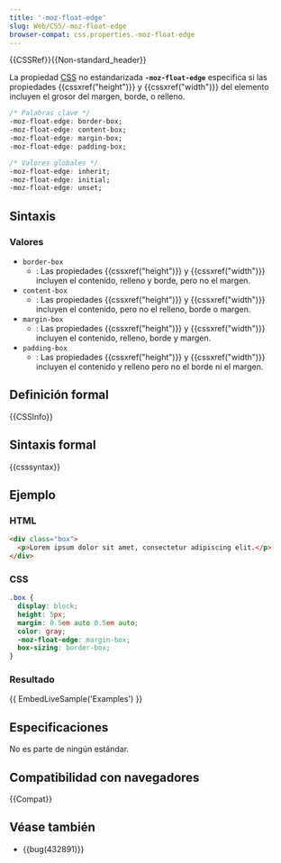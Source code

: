 ```yaml
---
title: '-moz-float-edge'
slug: Web/CSS/-moz-float-edge
browser-compat: css.properties.-moz-float-edge
---
```

{{CSSRef}}{{Non-standard_header}}

La propiedad [CSS](/es/docs/Web/CSS) no estandarizada **`-moz-float-edge`** especifica si las propiedades {{cssxref("height")}} y {{cssxref("width")}} del elemento incluyen el grosor del margen, borde, o relleno.

```css
/* Palabras clave */
-moz-float-edge: border-box;
-moz-float-edge: content-box;
-moz-float-edge: margin-box;
-moz-float-edge: padding-box;

/* Valores globales */
-moz-float-edge: inherit;
-moz-float-edge: initial;
-moz-float-edge: unset;
```

## Sintaxis

### Valores

- `border-box`
  - : Las propiedades {{cssxref("height")}} y {{cssxref("width")}} incluyen el contenido, relleno y borde, pero no el margen.
- `content-box`
  - : Las propiedades {{cssxref("height")}} y {{cssxref("width")}} incluyen el contenido, pero no el relleno, borde o margen.
- `margin-box`
  - : Las propiedades {{cssxref("height")}} y {{cssxref("width")}} incluyen el contenido, relleno, borde y margen.
- `padding-box`
  - : Las propiedades {{cssxref("height")}} y {{cssxref("width")}} incluyen el contenido y relleno pero no el borde ni el margen.

## Definición formal

{{CSSInfo}}

## Sintaxis formal

{{csssyntax}}

## Ejemplo

### HTML

```html
<div class="box">
  <p>Lorem ipsum dolor sit amet, consectetur adipiscing elit.</p>
</div>
```

### CSS

```css
.box {
  display: block;
  height: 5px;
  margin: 0.5em auto 0.5em auto;
  color: gray;
  -moz-float-edge: margin-box;
  box-sizing: border-box;
}
```

### Resultado

{{ EmbedLiveSample('Examples') }}

## Especificaciones

No es parte de ningún estándar.

## Compatibilidad con navegadores

{{Compat}}

## Véase también

- {{bug(432891)}}

